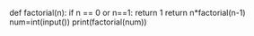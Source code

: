 def factorial(n):
    if n == 0 or n==1:
        return 1
    return n*factorial(n-1)
num=int(input())
print(factorial(num))

